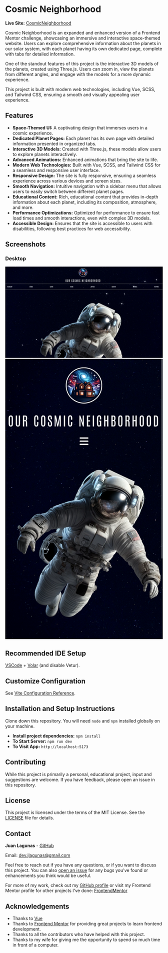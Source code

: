 # Cosmic Neighborhood

**Live Site:** [CosmicNeighborhood](https://dev-jlagunas.github.io/cosmic-neighborhood/#/)

Cosmic Neighborhood is an expanded and enhanced version of a Frontend Mentor challenge, showcasing an immersive and interactive space-themed website. Users can explore comprehensive information about the planets in our solar system, with each planet having its own dedicated page, complete with tabs for detailed information.

One of the standout features of this project is the interactive 3D models of the planets, created using Three.js. Users can zoom in, view the planets from different angles, and engage with the models for a more dynamic experience.

This project is built with modern web technologies, including Vue, SCSS, and Tailwind CSS, ensuring a smooth and visually appealing user experience.

## Features

- **Space-Themed UI:** A captivating design that immerses users in a cosmic experience.
- **Dedicated Planet Pages:** Each planet has its own page with detailed information presented in organized tabs.
- **Interactive 3D Models:** Created with Three.js, these models allow users to explore planets interactively.
- **Advanced Animations:** Enhanced animations that bring the site to life.
- **Modern Web Technologies:** Built with Vue, SCSS, and Tailwind CSS for a seamless and responsive user interface.
- **Responsive Design:** The site is fully responsive, ensuring a seamless experience across various devices and screen sizes.
- **Smooth Navigation:** Intuitive navigation with a sidebar menu that allows users to easily switch between different planet pages.
- **Educational Content:** Rich, educational content that provides in-depth information about each planet, including its composition, atmosphere, and more.
- **Performance Optimizations:** Optimized for performance to ensure fast load times and smooth interactions, even with complex 3D models.
- **Accessible Design:** Ensures that the site is accessible to users with disabilities, following best practices for web accessibility.

## Screenshots

### Desktop

<p float="left">
  <img src="src/assets/screenshot/cosmic-neighborhood.png" width="auto" alt="Desktop screenshot">
  <img src="src/assets/screenshot/cosmic-neighborhood-mobile.png" width="auto" alt="Mobile screenshot">
</p>

## Recommended IDE Setup

[VSCode](https://code.visualstudio.com/) + [Volar](https://marketplace.visualstudio.com/items?itemName=Vue.volar) (and disable Vetur).

## Customize Configuration

See [Vite Configuration Reference](https://vitejs.dev/config/).

## Installation and Setup Instructions

Clone down this repository. You will need `node` and `npm` installed globally on your machine.

- **Install project dependencies:** `npm install`
- **To Start Server:** `npm run dev`
- **To Visit App:** `http://localhost:5173`

## Contributing

While this project is primarily a personal, educational project, input and suggestions are welcome. If you have feedback, please open an issue in this repository.

## License

This project is licensed under the terms of the MIT License. See the [LICENSE](LICENSE) file for details.

## Contact

**Juan Lagunas** - [GitHub](https://github.com/dev-jLagunas)

Email: dev.jlagunas@gmail.com

Feel free to reach out if you have any questions, or if you want to discuss this project. You can also [open an issue](https://github.com/dev-jLagunas/cosmic-neighborhood/issues/new) for any bugs you've found or enhancements you think would be useful.

For more of my work, check out my [GitHub profile](https://github.com/dev-jLagunas) or visit my Frontend Mentor profile for other projects I've done: [FrontendMentor](https://www.frontendmentor.io/profile/dev-jLagunas)

## Acknowledgements

- Thanks to [Vue](https://vuejs.org/)
- Thanks to [Frontend Mentor](https://www.frontendmentor.io/) for providing great projects to learn frontend development.
- Thanks to all the contributors who have helped with this project.
- Thanks to my wife for giving me the opportunity to spend so much time in front of a computer.
